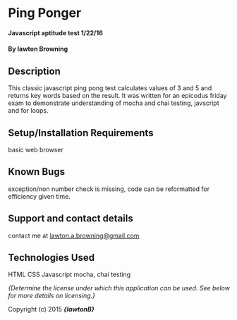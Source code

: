# Ping Ponger

#### Javascript aptitude test 1/22/16

#### By lawton Browning

## Description

This classic javascript ping pong test calculates values of 3 and 5 and returns key words based on the result. It was written for an epicodus friday exam to demonstrate understanding of mocha and chai testing, javscript and for loops. 

## Setup/Installation Requirements

basic web browser

## Known Bugs

exception/non number check is missing, code can be reformatted for efficiency given time.

## Support and contact details

contact me at lawton.a.browning@gmail.com

## Technologies Used

HTML CSS Javascript mocha, chai testing



*{Determine the license under which this application can be used.  See below for more details on licensing.}*

Copyright (c) 2015 **_{lawtonB}_**
